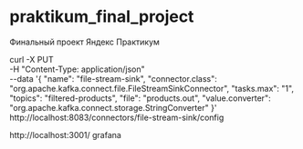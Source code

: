# praktikum_final_project
Финальный проект Яндекс Практикум

curl -X PUT \
-H "Content-Type: application/json" \
--data '{
"name": "file-stream-sink",
"connector.class": "org.apache.kafka.connect.file.FileStreamSinkConnector",
"tasks.max": "1",
"topics": "filtered-products",
"file": "products.out",
"value.converter": "org.apache.kafka.connect.storage.StringConverter"
}' \
http://localhost:8083/connectors/file-stream-sink/config

http://localhost:3001/ grafana